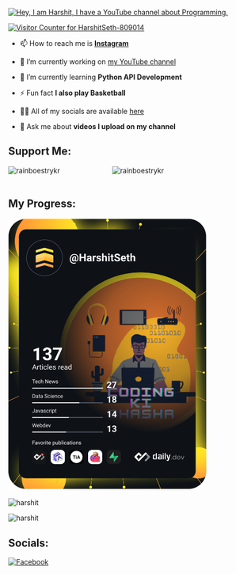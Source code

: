 [![Hey, I am Harshit, I have a YouTube channel about Programming.](https://pimp-my-readme.webapp.io/pimp-my-readme/wavy-banner?subtitle=I%20have%20a%20YouTube%20channel%20about%20Programming.&title=Hey%2C%20I%20am%20Harshit)](https://bit.ly/33XPWSS)

[![Visitor Counter for HarshitSeth-809014](https://pimp-my-readme.webapp.io/pimp-my-readme/visitor-counter?page=HarshitSeth-809014)](https://pimp-my-readme.webapp.io)

- 📫 How to reach me is **[Instagram](https://bit.ly/3FYEtj8)**

- 🔭 I’m currently working on [my YouTube channel](https://bit.ly/33XPWSS)

- 🌱 I’m currently learning **Python API Development**

- ⚡ Fun fact **I also play Basketball**

- 👨‍💻 All of my socials are available [here](https://ayo.so/abhiraj)

- 💬 Ask me about **videos I upload on my channel**

## Support Me:
<p><a href="https://www.buymeacoffee.com/codingkibhasha"> <img align="left" src="https://cdn.buymeacoffee.com/buttons/v2/default-yellow.png" height="50" width="210" alt="rainboestrykr" /></a></p>
<p><a href="https://www.patreon.com/codingkibhasha"> <img align="left" src="https://c5.patreon.com/external/logo/become_a_patron_button.png" height="50" width="210" alt="rainboestrykr" /></a></p>
<br/><br/>

## My Progress:
<a href="https://app.daily.dev/HarshitSeth"><img src="https://github.com/HarshitSeth-809014/HarshitSeth-809014/blob/main/devcard.svg" width="400" alt="Harshit Seth's Dev Card"/></a><br />

<p><img align="center" src="https://github-readme-stats.vercel.app/api/top-langs?username=HarshitSeth-809014&show_icons=true&locale=en&bg_color=45,D96E30,F2AC29&title_color=000000&text_color=FFFFFF" alt="harshit" /></p>
<p><img src="https://github-readme-stats.vercel.app/api?username=HarshitSeth-809014&show_icons=true&locale=en&bg_color=45,D96E30,F2AC29&title_color=000000&text_color=36373D&icon_color=FFFFFF" alt="harshit" /></p>

## Socials:
[![Facebook](https://pimp-my-readme.webapp.io/pimp-my-readme/social-media?social=Instagram)](https://www.instagram.com/codingkibhasha/)

